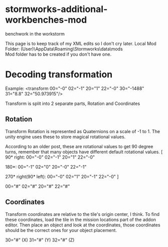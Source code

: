 # stormworks-additional-workbenches-mod
benchwork in the workstorm


This page is to keep track of my XML edits so I don't cry later.
Local Mod Folder: (User)\AppData\Roaming\Stormworks\data\mods\
Mod folder has to be created if you don't have one.


# Decoding transformation
Example:
<transform 00="-0" 02="-1" 20="1" 22="-0" 30="-1488" 31="8.8" 32="50.973915"/>

Transform is split into 2 separate parts, Rotation and Coordinates

## Rotation
Transform Rotation is represented as Quaternions on a scale of -1 to 1. The unity engine uses these to store magical rotational values.

According to an older post, these are rotational values to get 90 degree turns, remember that many objects have different default rotational values.
[
90* right:
00="-0" 02="-1" 20="1" 22="-0"

180*:
00="-1" 02="0" 20="-0" 22="-1"

270* right(90* left):
00="-0" 02="1" 20="-1" 22="-0"
]

00="#" 
02="#"
20="#"
22="#"

## Coordinates
Transform coordinates are relative to the tile's origin center, I think. To find these coordinates, load the tile in the mission locations part of the addon editor. Then place an object and look at the coordinates, those coordinates should be the correct ones for your object placement.

30="#" (X)
31="#" (Y)
32="#" (Z)
